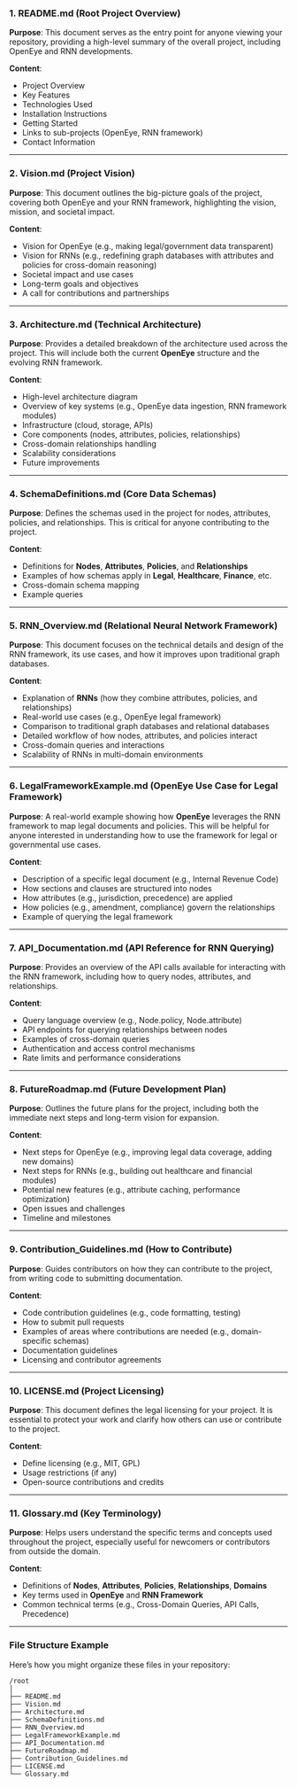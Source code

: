 

### **1. README.md (Root Project Overview)**

**Purpose**: This document serves as the entry point for anyone viewing your repository, providing a high-level summary of the overall project, including OpenEye and RNN developments.

**Content**:
- Project Overview
- Key Features
- Technologies Used
- Installation Instructions
- Getting Started
- Links to sub-projects (OpenEye, RNN framework)
- Contact Information

---

### **2. Vision.md (Project Vision)**

**Purpose**: This document outlines the big-picture goals of the project, covering both OpenEye and your RNN framework, highlighting the vision, mission, and societal impact.

**Content**:
- Vision for OpenEye (e.g., making legal/government data transparent)
- Vision for RNNs (e.g., redefining graph databases with attributes and policies for cross-domain reasoning)
- Societal impact and use cases
- Long-term goals and objectives
- A call for contributions and partnerships

---

### **3. Architecture.md (Technical Architecture)**

**Purpose**: Provides a detailed breakdown of the architecture used across the project. This will include both the current **OpenEye** structure and the evolving RNN framework.

**Content**:
- High-level architecture diagram
- Overview of key systems (e.g., OpenEye data ingestion, RNN framework modules)
- Infrastructure (cloud, storage, APIs)
- Core components (nodes, attributes, policies, relationships)
- Cross-domain relationships handling
- Scalability considerations
- Future improvements

---

### **4. SchemaDefinitions.md (Core Data Schemas)**

**Purpose**: Defines the schemas used in the project for nodes, attributes, policies, and relationships. This is critical for anyone contributing to the project.

**Content**:
- Definitions for **Nodes**, **Attributes**, **Policies**, and **Relationships**
- Examples of how schemas apply in **Legal**, **Healthcare**, **Finance**, etc.
- Cross-domain schema mapping
- Example queries

---

### **5. RNN_Overview.md (Relational Neural Network Framework)**

**Purpose**: This document focuses on the technical details and design of the RNN framework, its use cases, and how it improves upon traditional graph databases.

**Content**:
- Explanation of **RNNs** (how they combine attributes, policies, and relationships)
- Real-world use cases (e.g., OpenEye legal framework)
- Comparison to traditional graph databases and relational databases
- Detailed workflow of how nodes, attributes, and policies interact
- Cross-domain queries and interactions
- Scalability of RNNs in multi-domain environments

---

### **6. LegalFrameworkExample.md (OpenEye Use Case for Legal Framework)**

**Purpose**: A real-world example showing how **OpenEye** leverages the RNN framework to map legal documents and policies. This will be helpful for anyone interested in understanding how to use the framework for legal or governmental use cases.

**Content**:
- Description of a specific legal document (e.g., Internal Revenue Code)
- How sections and clauses are structured into nodes
- How attributes (e.g., jurisdiction, precedence) are applied
- How policies (e.g., amendment, compliance) govern the relationships
- Example of querying the legal framework

---

### **7. API_Documentation.md (API Reference for RNN Querying)**

**Purpose**: Provides an overview of the API calls available for interacting with the RNN framework, including how to query nodes, attributes, and relationships.

**Content**:
- Query language overview (e.g., Node.policy, Node.attribute)
- API endpoints for querying relationships between nodes
- Examples of cross-domain queries
- Authentication and access control mechanisms
- Rate limits and performance considerations

---

### **8. FutureRoadmap.md (Future Development Plan)**

**Purpose**: Outlines the future plans for the project, including both the immediate next steps and long-term vision for expansion.

**Content**:
- Next steps for OpenEye (e.g., improving legal data coverage, adding new domains)
- Next steps for RNNs (e.g., building out healthcare and financial modules)
- Potential new features (e.g., attribute caching, performance optimization)
- Open issues and challenges
- Timeline and milestones

---

### **9. Contribution_Guidelines.md (How to Contribute)**

**Purpose**: Guides contributors on how they can contribute to the project, from writing code to submitting documentation.

**Content**:
- Code contribution guidelines (e.g., code formatting, testing)
- How to submit pull requests
- Examples of areas where contributions are needed (e.g., domain-specific schemas)
- Documentation guidelines
- Licensing and contributor agreements

---

### **10. LICENSE.md (Project Licensing)**

**Purpose**: This document defines the legal licensing for your project. It is essential to protect your work and clarify how others can use or contribute to the project.

**Content**:
- Define licensing (e.g., MIT, GPL)
- Usage restrictions (if any)
- Open-source contributions and credits

---

### **11. Glossary.md (Key Terminology)**

**Purpose**: Helps users understand the specific terms and concepts used throughout the project, especially useful for newcomers or contributors from outside the domain.

**Content**:
- Definitions of **Nodes**, **Attributes**, **Policies**, **Relationships**, **Domains**
- Key terms used in **OpenEye** and **RNN Framework**
- Common technical terms (e.g., Cross-Domain Queries, API Calls, Precedence)

---

### **File Structure Example**

Here’s how you might organize these files in your repository:

```
/root
│
├── README.md
├── Vision.md
├── Architecture.md
├── SchemaDefinitions.md
├── RNN_Overview.md
├── LegalFrameworkExample.md
├── API_Documentation.md
├── FutureRoadmap.md
├── Contribution_Guidelines.md
├── LICENSE.md
└── Glossary.md
```
